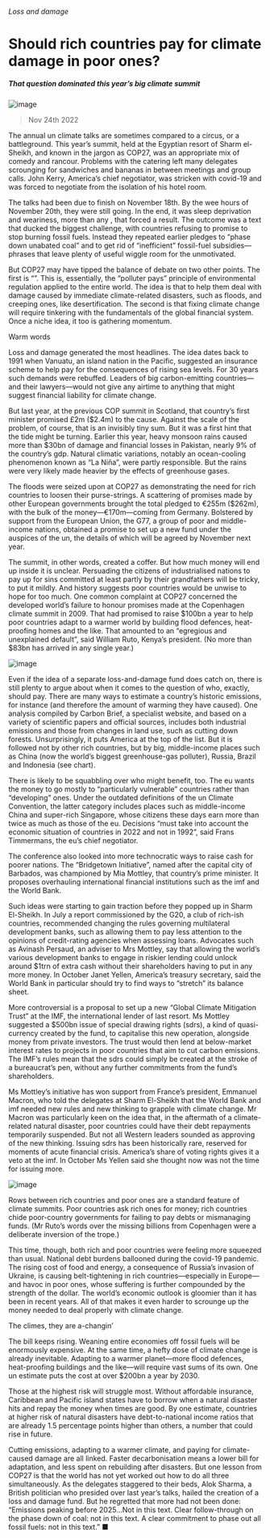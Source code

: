 ###### Loss and damage
# Should rich countries pay for climate damage in poor ones? 
##### That question dominated this year’s big climate summit 
![image](images/20221126_IRD001.jpg) 
> Nov 24th 2022 
The annual un climate talks are sometimes compared to a circus, or a battleground. This year’s summit, held at the Egyptian resort of Sharm el-Sheikh, and known in the jargon as COP27, was an appropriate mix of comedy and rancour. Problems with the catering left many delegates scrounging for sandwiches and bananas in between meetings and group calls. John Kerry, America’s chief negotiator, was stricken with covid-19 and was forced to negotiate from the isolation of his hotel room. 
The talks had been due to finish on November 18th. By the wee hours of November 20th, they were still going. In the end, it was sleep deprivation and weariness, more than any , that forced a result. The outcome was a text that ducked the biggest challenge, with countries refusing to promise to stop burning fossil fuels. Instead they repeated earlier pledges to “phase down unabated coal” and to get rid of “inefficient” fossil-fuel subsidies—phrases that leave plenty of useful wiggle room for the unmotivated. 
But COP27 may have tipped the balance of debate on two other points. The first is “”. This is, essentially, the “polluter pays” principle of environmental regulation applied to the entire world. The idea is that  to help them deal with damage caused by immediate climate-related disasters, such as floods, and creeping ones, like desertification. The second is that fixing climate change will require tinkering with the fundamentals of the global financial system. Once a niche idea, it too is gathering momentum.
Warm words
Loss and damage generated the most headlines. The idea dates back to 1991 when Vanuatu, an island nation in the Pacific, suggested an insurance scheme to help pay for the consequences of rising sea levels. For 30 years such demands were rebuffed. Leaders of big carbon-emitting countries—and their lawyers—would not give any airtime to anything that might suggest financial liability for climate change.
But last year, at the previous COP summit in Scotland, that country’s first minister promised £2m ($2.4m) to the cause. Against the scale of the problem, of course, that is an invisibly tiny sum. But it was a first hint that the tide might be turning. Earlier this year, heavy monsoon rains caused more than $30bn of damage and financial losses in Pakistan, nearly 9% of the country’s gdp. Natural climatic variations, notably an ocean-cooling phenomenon known as “La Niña”, were partly responsible. But the rains were very likely made heavier by the effects of greenhouse gases.
The floods were seized upon at COP27 as demonstrating the need for rich countries to loosen their purse-strings. A scattering of promises made by other European governments brought the total pledged to €255m ($262m), with the bulk of the money—€170m—coming from Germany. Bolstered by support from the European Union, the G77, a group of poor and middle-income nations, obtained a promise to set up a new fund under the auspices of the un, the details of which will be agreed by November next year. 
The summit, in other words, created a coffer. But how much money will end up inside it is unclear. Persuading the citizens of industrialised nations to pay up for sins committed at least partly by their grandfathers will be tricky, to put it mildly. And history suggests poor countries would be unwise to hope for too much. One common complaint at COP27 concerned the developed world’s failure to honour promises made at the Copenhagen climate summit in 2009. That had promised to raise $100bn a year to help poor countries adapt to a warmer world by building flood defences, heat-proofing homes and the like. That amounted to an “egregious and unexplained default”, said William Ruto, Kenya’s president. (No more than $83bn has arrived in any single year.)
![image](images/20221126_IRC865.png) 

Even if the idea of a separate loss-and-damage fund does catch on, there is still plenty to argue about when it comes to the question of who, exactly, should pay. There are many ways to estimate a country’s historic emissions, for instance (and therefore the amount of warming they have caused). One analysis compiled by Carbon Brief, a specialist website, and based on a variety of scientific papers and official sources, includes both industrial emissions and those from changes in land use, such as cutting down forests. Unsurprisingly, it puts America at the top of the list. But it is followed not by other rich countries, but by big, middle-income places such as China (now the world’s biggest greenhouse-gas polluter), Russia, Brazil and Indonesia (see chart). 
There is likely to be squabbling over who might benefit, too. The eu wants the money to go mostly to “particularly vulnerable” countries rather than “developing” ones. Under the outdated definitions of the un Climate Convention, the latter category includes places such as middle-income China and super-rich Singapore, whose citizens these days earn more than twice as much as those of the eu. Decisions “must take into account the economic situation of countries in 2022 and not in 1992”, said Frans Timmermans, the eu’s chief negotiator.
The conference also looked into more technocratic ways to raise cash for poorer nations. The “Bridgetown Initiative”, named after the capital city of Barbados, was championed by Mia Mottley, that country’s prime minister. It proposes overhauling international financial institutions such as the imf and the World Bank. 
Such ideas were starting to gain traction before they popped up in Sharm El-Sheikh. In July a report commissioned by the G20, a club of rich-ish countries, recommended changing the rules governing multilateral development banks, such as allowing them to pay less attention to the opinions of credit-rating agencies when assessing loans. Advocates such as Avinash Persaud, an adviser to Mrs Mottley, say that allowing the world’s various development banks to engage in riskier lending could unlock around $1trn of extra cash without their shareholders having to put in any more money. In October Janet Yellen, America’s treasury secretary, said the World Bank in particular should try to find ways to “stretch” its balance sheet. 
More controversial is a proposal to set up a new “Global Climate Mitigation Trust” at the IMF, the international lender of last resort. Ms Mottley suggested a $500bn issue of special drawing rights (sdrs), a kind of quasi-currency created by the fund, to capitalise this new operation, alongside money from private investors. The trust would then lend at below-market interest rates to projects in poor countries that aim to cut carbon emissions. The IMF’s rules mean that the sdrs could simply be created at the stroke of a bureaucrat’s pen, without any further commitments from the fund’s shareholders. 
Ms Mottley’s initiative has won support from France’s president, Emmanuel Macron, who told the delegates at Sharm El-Sheikh that the World Bank and imf needed new rules and new thinking to grapple with climate change. Mr Macron was particularly keen on the idea that, in the aftermath of a climate-related natural disaster, poor countries could have their debt repayments temporarily suspended. But not all Western leaders sounded as approving of the new thinking. Issuing sdrs has been historically rare, reserved for moments of acute financial crisis. America’s share of voting rights gives it a veto at the imf. In October Ms Yellen said she thought now was not the time for issuing more. 
![image](images/20221126_IRD002.jpg) 

Rows between rich countries and poor ones are a standard feature of climate summits. Poor countries ask rich ones for money; rich countries chide poor-country governments for failing to pay debts or mismanaging funds. (Mr Ruto’s words over the missing billions from Copenhagen were a deliberate inversion of the trope.) 
This time, though, both rich and poor countries were feeling more squeezed than usual. National debt burdens ballooned during the covid-19 pandemic. The rising cost of food and energy, a consequence of Russia’s invasion of Ukraine, is causing belt-tightening in rich countries—especially in Europe—and havoc in poor ones, whose suffering is further compounded by the strength of the dollar. The world’s economic outlook is gloomier than it has been in recent years. All of that makes it even harder to scrounge up the money needed to deal properly with climate change. 
The climes, they are a-changin’
The bill keeps rising. Weaning entire economies off fossil fuels will be enormously expensive. At the same time, a hefty dose of climate change is already inevitable. Adapting to a warmer planet—more flood defences, heat-proofing buildings and the like—will require vast sums of its own. One un estimate puts the cost at over $200bn a year by 2030. 
Those at the highest risk will struggle most. Without affordable insurance, Caribbean and Pacific island states have to borrow when a natural disaster hits and repay the money when times are good. By one estimate, countries at higher risk of natural disasters have debt-to-national income ratios that are already 1.5 percentage points higher than others, a number that could rise in future. 
Cutting emissions, adapting to a warmer climate, and paying for climate-caused damage are all linked. Faster decarbonisation means a lower bill for adaptation, and less spent on rebuilding after disasters. But one lesson from COP27 is that the world has not yet worked out how to do all three simultaneously. As the delegates staggered to their beds, Alok Sharma, a British politician who presided over last year’s talks, hailed the creation of a loss and damage fund. But he regretted that more had not been done: “Emissions peaking before 2025…Not in this text. Clear follow-through on the phase down of coal: not in this text. A clear commitment to phase out all fossil fuels: not in this text.” ■


